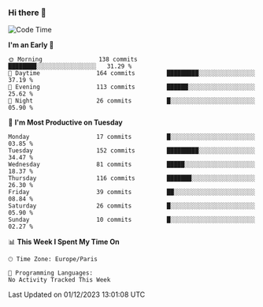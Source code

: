 ### Hi there 👋

<!--START_SECTION:waka-->
![Code Time](http://img.shields.io/badge/Code%20Time-15%20hrs%2027%20mins-blue)

**I'm an Early 🐤** 

```text
🌞 Morning                138 commits         ████████░░░░░░░░░░░░░░░░░   31.29 % 
🌆 Daytime                164 commits         █████████░░░░░░░░░░░░░░░░   37.19 % 
🌃 Evening                113 commits         ██████░░░░░░░░░░░░░░░░░░░   25.62 % 
🌙 Night                  26 commits          █░░░░░░░░░░░░░░░░░░░░░░░░   05.90 % 
```
📅 **I'm Most Productive on Tuesday** 

```text
Monday                   17 commits          █░░░░░░░░░░░░░░░░░░░░░░░░   03.85 % 
Tuesday                  152 commits         █████████░░░░░░░░░░░░░░░░   34.47 % 
Wednesday                81 commits          █████░░░░░░░░░░░░░░░░░░░░   18.37 % 
Thursday                 116 commits         ███████░░░░░░░░░░░░░░░░░░   26.30 % 
Friday                   39 commits          ██░░░░░░░░░░░░░░░░░░░░░░░   08.84 % 
Saturday                 26 commits          █░░░░░░░░░░░░░░░░░░░░░░░░   05.90 % 
Sunday                   10 commits          █░░░░░░░░░░░░░░░░░░░░░░░░   02.27 % 
```


📊 **This Week I Spent My Time On** 

```text
🕑︎ Time Zone: Europe/Paris

💬 Programming Languages: 
No Activity Tracked This Week
```


 Last Updated on 01/12/2023 13:01:08 UTC
<!--END_SECTION:waka-->

<!--
**MrMakc/MrMakc** is a ✨ _special_ ✨ repository because its `README.md` (this file) appears on your GitHub profile.

Here are some ideas to get you started:

- 🔭 I’m currently working on ...
- 🌱 I’m currently learning ...
- 👯 I’m looking to collaborate on ...
- 🤔 I’m looking for help with ...
- 💬 Ask me about ...
- 📫 How to reach me: ...
- 😄 Pronouns: ...
- ⚡ Fun fact: ...
-->
